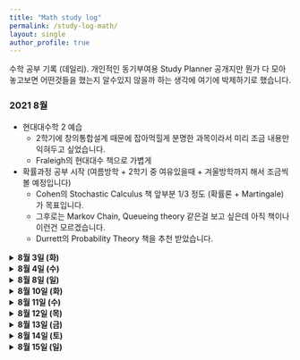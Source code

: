 ```yaml
---
title: "Math study log"
permalink: /study-log-math/
layout: single
author_profile: true
---
```


수학 공부 기록 (데일리). 개인적인 동기부여용 Study Planner 공개지만 뭔가 다 모아놓고보면 어떤것들을 했는지 알수있지 않을까 하는 생각에 여기에 박제하기로 했습니다. 

### 2021 8월 
- 현대대수학 2 예습
  - 2학기에 창의통합설계 때문에 잡아먹힐게 분명한 과목이라서 미리 조금 내용만 익혀두고 싶었습니다. 
  - Fraleigh의 현대대수 책으로 가볍게
- 확률과정 공부 시작 (여름방학 + 2학기 중 여유있을때 + 겨울방학까지 해서 조금씩 볼 예정입니다)
  - Cohen의 Stochastic Calculus 책 앞부분 1/3 정도 (확률론 + Martingale) 가 목표입니다.
  - 그후로는 Markov Chain, Queueing theory 같은걸 보고 싶은데 아직 책이나 이런건 모르겠습니다.
  - Durrett의 Probability Theory 책을 추천 받았습니다.

<details> <summary markdown = span> <b>8월 3일 (화)</summary>
- 현대대수학 Fraleigh CH 35. Series of Groups 
  - Subnormal / Normal Series of Group
  - Butterfly (Zassenhaus) Lemma
  - Schreier Theorem, Jordan-Holder Theorem
</details>

<details> <summary markdown = span> <b>8월 4일 (수)</summary>
- 현대대수학 Fraleigh CH 36. Sylow Theorems
  - Orbits, G-set 복습
  - Sylow $p$-subgroup
  - First/Second/Third Sylow Theorems
</details>

<details> <summary markdown = span> <b>8월 8일 (일)</summary>
- 현대대수학 Fraleigh CH 37. Application of Sylow Theorems
  - Sylow Theorem 응용.
  - Order가 $pq$인 group, $p^2$ 인 group 등등...
</details>

<details> <summary markdown = span> <b>8월 10일 (화)</summary>
- 현대대수학 Fraleigh CH 38. Free Abelian Groups
  - Free Abelian Group, Basis
  - Fundamental Thm of Finitely generated Abelian groups
</details>

<details> <summary markdown = span> <b>8월 11일 (수)</summary>
- 현대대수학 Fraleigh CH 39. Free Groups & CH.40 Group Presentation
  - Words, Free Groups
  - Group Presentation
- 확률과정론 Cohen CH 1.5-1.8
  - Banach space, Hilbert space, $L^p$ space
  - Radon-Nikodym Derivative
</details>

<details> <summary markdown = span> <b>8월 12일 (목)</summary>
- 현대대수학 Fraleigh CH 45
  - UFD, PID
  - $D$ 가 UFD이면 $D[x]$ 가 UFD이다. 
  - 모든 PID는 UFD이다. 
- 확률과정론 Cohen CH 1.5-1.8
  - Banach space, Hilbert space, $L^p$ space
  - Radon-Nikodym Derivative
</details>

<details> <summary markdown = span> <b>8월 13일 (금)</summary>
- 현대대수학 Fraleigh CH 46-47
  - Euclidean Domain
  - Gaussian Integers
</details>

<details> <summary markdown = span> <b>8월 14일 (토)</summary>
- 현대대수학 Fraleigh CH 48
  - Automorphism over Fields
  - $G(E/F)$ Group
</details>

<details> <summary markdown = span> <b>8월 15일 (일)</summary>
- 현대대수학 Fraleigh CH 49
  - Number of Automorphism over Fields
  - Isomorphism Extension Theorem
</details>